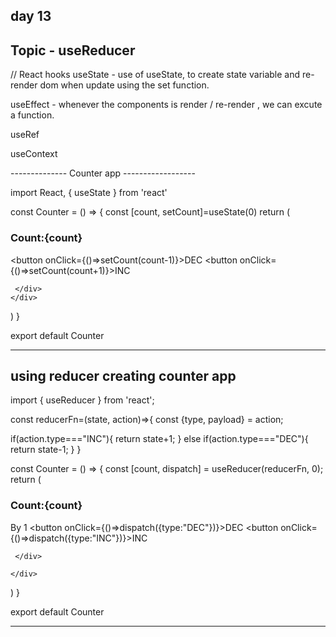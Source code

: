 ## day 13 

## Topic - useReducer


// React hooks
useState - use of useState, to create state variable and re-render dom when update using the set function.


useEffect - whenever the components is render / re-render , we can excute a function.


useRef



useContext



-------------- Counter app ------------------

import React, { useState } from 'react'

const Counter = () => {
    const [count, setCount]=useState(0)
  return (
    <div>
     <h3>Count:{count}</h3>
     <div>
        <button onClick={()=>setCount(count-1)}>DEC</button>
        <button onClick={()=>setCount(count+1)}>INC</button>

     </div>
    </div>
  )
}

export default Counter

---------------------------------------------



## using reducer creating counter app ##

import { useReducer } from 'react';


const reducerFn=(state, action)=>{
  const {type, payload} = action;

  if(action.type==="INC"){
    return state+1;
  }
  else if(action.type==="DEC"){
    return state-1;
  }
}

const Counter = () => {
    const [count, dispatch] = useReducer(reducerFn, 0);
  return (
    <div>
     <h3>Count:{count}</h3>
     <div>
        <span>By 1</span>
        <button onClick={()=>dispatch({type:"DEC"})}>DEC</button>
        <button onClick={()=>dispatch({type:"INC"})}>INC</button>

     </div>
     
    </div>
  )
}

export default Counter

------------------------------------------





